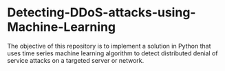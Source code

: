 # Detecting-DDoS-attacks-using-Machine-Learning
The objective of this repository is to implement a solution in Python that uses time series machine learning algorithm to detect distributed denial of service attacks on a targeted server or network. 
